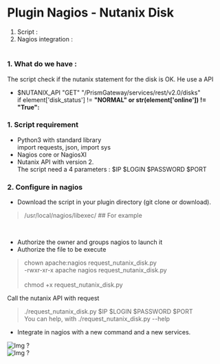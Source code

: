 ---
---
# Plugin Nagios - Nutanix Disk

1. Script :
2. Nagios integration :

#

### 1. What do we have : <br> 
The script check if the nutanix statement for the disk is OK. He use a API
- $NUTANIX_API "GET" "/PrismGateway/services/rest/v2.0/disks" <br>
if element['disk_status'] != <b> "NORMAL" or str(element['online']) != "True": </b>

### 1. Script requirement <br>

- Python3 with standard library <br>
import requests, json, import sys <br>
- Nagios core or NagiosXI 
- Nutanix API with version 2. <br>
The script need a 4 parameters : $IP $LOGIN $PASSWORD $PORT

### 2. Configure in nagios <br>
- Download the script in your plugin directory (git clone or download).
> /usr/local/nagios/libexec/ ## For example

<br>

- Authorize the owner and groups nagios to launch it <br>
- Authorize the file to be execute
> chown apache:nagios request_nutanix_disk.py <br>
> -rwxr-xr-x apache nagios request_nutanix_disk.py 
<br><br>
> chmod +x request_nutanix_disk.py

Call the nutanix API with request <br>
> ./request_nutanix_disk.py $IP $LOGIN $PASSWORD $PORT <br>
> You can help, with ./request_nutanix_disk.py --help

- Integrate in nagios with a new command and a new services.

![Img ?](https://teknow-conseil.com/img/nagios_nutadisk_command.png) <br>
![Img ?](https://teknow-conseil.com/img/nagios_nutadisk_services.png)




